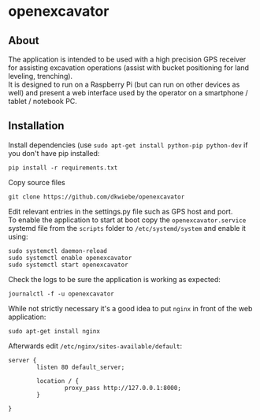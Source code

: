 # openexcavator

## About
The application is intended to be used with a high precision GPS receiver for assisting excavation operations (assist with bucket positioning for land leveling, trenching).  
It is designed to run on a Raspberry Pi (but can run on other devices as well) and present a web interface used by the operator on a smartphone / tablet / notebook PC.

## Installation
Install dependencies (use `sudo apt-get install python-pip python-dev` if you don't have pip installed:
```
pip install -r requirements.txt
```
Copy source files
```
git clone https://github.com/dkwiebe/openexcavator
```
Edit relevant entries in the settings.py file such as GPS host and port.  
To enable the application to start at boot copy the `openexcavator.service` systemd file from the `scripts` folder to `/etc/systemd/system` and enable it using:
```
sudo systemctl daemon-reload  
sudo systemctl enable openexcavator
sudo systemctl start openexcavator
```
Check the logs to be sure the application is working as expected:
```
journalctl -f -u openexcavator
```
While not strictly necessary it's a good idea to put `nginx` in front of the web application:
```
sudo apt-get install nginx
```
Afterwards edit `/etc/nginx/sites-available/default`:
```
server {
        listen 80 default_server;

        location / {
                proxy_pass http://127.0.0.1:8000;
        }

}
```
